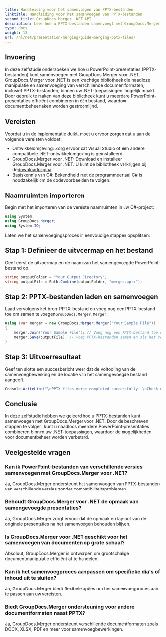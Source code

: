 ```yaml
---
title: Handleiding voor het samenvoegen van PPTX-bestanden
linktitle: Handleiding voor het samenvoegen van PPTX-bestanden
second_title: GroupDocs.Merger .NET API
description: Leer hoe u PPTX-bestanden samenvoegt met GroupDocs.Merger voor .NET. Stroomlijn documentbeheer met deze krachtige .NET-bibliotheek.
type: docs
weight: 13
url: /nl/net/presentation-merging/guide-merging-pptx-files/
---
```

## Invoering
In deze zelfstudie onderzoeken we hoe u PowerPoint-presentaties (PPTX-bestanden) kunt samenvoegen met GroupDocs.Merger voor .NET. GroupDocs.Merger voor .NET is een krachtige bibliotheek die naadloze manipulatie en samenvoeging van verschillende documentformaten, inclusief PPTX-bestanden, binnen uw .NET-toepassingen mogelijk maakt. Door gebruik te maken van deze bibliotheek kunt u meerdere PowerPoint-presentaties efficiënt combineren in één bestand, waardoor documentbeheertaken worden gestroomlijnd.
## Vereisten
Voordat u in de implementatie duikt, moet u ervoor zorgen dat u aan de volgende vereisten voldoet:
- Ontwikkelomgeving: Zorg ervoor dat Visual Studio of een andere compatibele .NET-ontwikkelomgeving is geïnstalleerd.
- GroupDocs.Merger voor .NET: Download en installeer GroupDocs.Merger voor .NET. U kunt de bibliotheek verkrijgen bij de[downloadpagina](https://releases.groupdocs.com/merger/net/).
- Basiskennis van C#: Bekendheid met de programmeertaal C# is noodzakelijk om de codevoorbeelden te volgen.

## Naamruimten importeren
Begin met het importeren van de vereiste naamruimten in uw C#-project:
```csharp
using System; 
using GroupDocs.Merger;
using System.IO;
```

Laten we het samenvoegingsproces in eenvoudige stappen opsplitsen:
## Stap 1: Definieer de uitvoermap en het bestand
Geef eerst de uitvoermap en de naam van het samengevoegde PowerPoint-bestand op.
```csharp
string outputFolder = "Your Output Directory";
string outputFile = Path.Combine(outputFolder, "merged.pptx");
```
## Stap 2: PPTX-bestanden laden en samenvoegen
 Laad vervolgens het bron-PPTX-bestand en voeg nog een PPTX-bestand toe om samen te voegen`GroupDocs.Merger.Merger`.
```csharp
using (var merger = new GroupDocs.Merger.Merger("Your Sample File"))
{
    merger.Join("Your Sample File"); // Voeg nog een PPTX-bestand toe om samen te voegen
    merger.Save(outputFile); // Voeg PPTX-bestanden samen en sla het resultaat op
}
```
## Stap 3: Uitvoerresultaat
Geef ten slotte een succesbericht weer dat de voltooiing van de samenvoegbewerking en de locatie van het samengevoegde bestand aangeeft.
```csharp
Console.WriteLine("\nPPTX files merge completed successfully. \nCheck output in {0}", outputFolder);
```

## Conclusie
In deze zelfstudie hebben we geleerd hoe u PPTX-bestanden kunt samenvoegen met GroupDocs.Merger voor .NET. Door de beschreven stappen te volgen, kunt u naadloos meerdere PowerPoint-presentaties combineren binnen uw .NET-toepassingen, waardoor de mogelijkheden voor documentbeheer worden verbeterd.

## Veelgestelde vragen
### Kan ik PowerPoint-bestanden van verschillende versies samenvoegen met GroupDocs.Merger voor .NET?
Ja, GroupDocs.Merger ondersteunt het samenvoegen van PPTX-bestanden van verschillende versies zonder compatibiliteitsproblemen.
### Behoudt GroupDocs.Merger voor .NET de opmaak van samengevoegde presentaties?
Ja, GroupDocs.Merger zorgt ervoor dat de opmaak en lay-out van de originele presentaties na het samenvoegen behouden blijven.
### Is GroupDocs.Merger voor .NET geschikt voor het samenvoegen van documenten op grote schaal?
Absoluut, GroupDocs.Merger is ontworpen om grootschalige documentmanipulatie efficiënt af te handelen.
### Kan ik het samenvoegproces aanpassen om specifieke dia's of inhoud uit te sluiten?
Ja, GroupDocs.Merger biedt flexibele opties om het samenvoegproces aan te passen aan uw vereisten.
### Biedt GroupDocs.Merger ondersteuning voor andere documentformaten naast PPTX?
Ja, GroupDocs.Merger ondersteunt verschillende documentformaten zoals DOCX, XLSX, PDF en meer voor samenvoegbewerkingen.